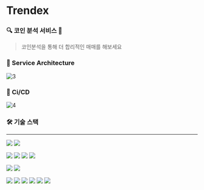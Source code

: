 # Trendex

### 🔍 코인 분석 서비스 🔎
> 코인분석을 통해 더 합리적인 매매를 해보세요

### 🗽 Service Architecture
![3](https://github.com/user-attachments/assets/7c19b260-d822-425d-9523-d57cb9151873)

### 🚀 Ci/CD
![4](https://github.com/user-attachments/assets/2ac17ead-ca10-486c-b69c-689a64239a50)

### 🛠️ 기술 스택
***
<img src="https://img.shields.io/badge/Java 17-008FC7?style=flat-square&logo=Java&logoColor=white"/></img>
<img src="https://img.shields.io/badge/Gradle-02303A?style=flat-square&logo=Gradle&logoColor=white"/></img>

<img src="https://img.shields.io/badge/Spring Boot 3.2.1-6DB33F?style=flat-square&logo=Spring Boot&logoColor=white"/></img>
<img src="https://img.shields.io/badge/Spring Security-6DB33F?style=flat-square&logo=Spring Security&logoColor=white"/></img>
<img src="https://img.shields.io/badge/Spring%20JPA-6DB33F?style=flat-square&logo=Spring&logoColor=white"/></img>
<img src="https://img.shields.io/badge/Spring%20Batch-6DB33F?style=flat-square&logo=Spring&logoColor=white"/></img>

<img src="https://img.shields.io/badge/PostgreSQL-336791?style=flat-square&logo=PostgreSQL&logoColor=white"/></img>
<img src="https://img.shields.io/badge/Redis-DC382D?style=flat-square&logo=Redis&logoColor=white"/></img>

<img src="https://img.shields.io/badge/Docker-2496ED?style=flat-square&logo=Docker&logoColor=white"/></img>
<img src="https://img.shields.io/badge/GitHub Actions-2088FF?style=flat-square&logo=GitHub Actions&logoColor=white"/></img>
<img src="https://img.shields.io/badge/Amazon EC2-FF9900?style=flat-square&logo=Amazon EC2&logoColor=white"/></img>
<img src="https://img.shields.io/badge/Grafana-F46800?style=flat-square&logo=Grafana&logoColor=white"/></img>
<img src="https://img.shields.io/badge/Prometheus-E6522C?style=flat-square&logo=Prometheus&logoColor=white"/></img>
<img src="https://img.shields.io/badge/NGINX-009639?style=flat-square&logo=NGINX&logoColor=white"/></img>
